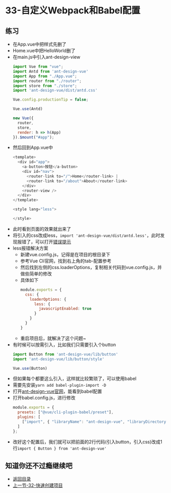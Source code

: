 # 33-自定义Webpack和Babel配置

## 练习

* 在App.vue中把样式先删了
* Home.vue中把HelloWorld删了
* 在main.js中引入ant-design-view
  ```js
  import Vue from "vue";
  import Antd from 'ant-design-vue'
  import App from "./App.vue";
  import router from "./router";
  import store from "./store";
  import 'ant-design-vue/dist/antd.css'

  Vue.config.productionTip = false;

  Vue.use(Antd)

  new Vue({
    router,
    store,
    render: h => h(App)
  }).$mount("#app");

  ```
* 然后回到App.vue中  
  ```js
  <template>
    <div id="app">
      <a-button>按钮</a-button>
      <div id="nav">
        <router-link to="/">Home</router-link> |
        <router-link to="/about">About</router-link>
      </div>
      <router-view />
    </div>
  </template>

  <style lang="less">

  </style>

  ```
* 此时看到页面的效果就出来了
* 将引入的css改成less，`import 'ant-design-vue/dist/antd.less'`，此时发现报错了，可以打开[错误提示](https://github.com/ant-design/ant-motion/issues/44)  
* less报错解决方案
  * 新建vue.config.js，记得是在项目的根目录下
  * 参考Vue Cli官网，找到右上角的tab-配置参考
  * 然后找到左侧的css.loaderOptions，复制相关代码到vue.config.js，并做些简单的修改
  * 具体如下
    ```js
    module.exports = {
      css: {
        loaderOptions: {
          less: {
            javascriptEnabled: true
          }
        }
      }
    }    
    ```
  * 重启项目后，就解决了这个问题~ 
* 有时候可以按需引入，比如我们只需要引入个button
  ```js
  import Button from 'ant-design-vue/lib/button'
  import 'ant-design-vue/lib/button/style'

  Vue.use(Button)
  ```   
* 但如果每个都要这么引入，这样就比较繁琐了，可以使用babel 
* 需要先安装`yarn add babel-plugin-import -D`
* 打开[ant-design-vue官网](https://www.antdv.com/docs/vue/introduce-cn/)，能看到babel配置 
* 打开babel.config.js，进行修改
  ```js
  module.exports = {
    presets: ["@vue/cli-plugin-babel/preset"],
    plugins: [
      ["import", { "libraryName": "ant-design-vue", "libraryDirectory": "es", "style": true }] // `style: true` 会加载 less 文件
    ]
  };
  ```
* 改好这个配置后，我们就可以把前面的2行代码(引入button，引入css)改成1行`import { Button } from 'ant-design-vue'`  

## 知道你还不过瘾继续吧       

* [返回目录](../../README.md)
* [上一节-32-快速创建项目](../03-实战篇/32-快速创建项目.md)